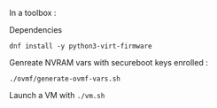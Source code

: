 In a toolbox : 

Dependencies
```
dnf install -y python3-virt-firmware
```

Genreate NVRAM vars with secureboot keys enrolled : 
```
./ovmf/generate-ovmf-vars.sh
```

Launch a VM with `./vm.sh`

